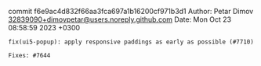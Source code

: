 commit f6e9ac4d832f66aa3fca697a1b16200cf971b3d1
Author: Petar Dimov <32839090+dimovpetar@users.noreply.github.com>
Date:   Mon Oct 23 08:58:59 2023 +0300

    fix(ui5-popup): apply responsive paddings as early as possible (#7710)
    
    Fixes: #7644
